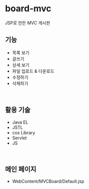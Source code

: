 # board-mvc
JSP로 만든 MVC 게시판
<br>

## 기능
- 목록 보기
- 글쓰기
- 상세 보기
- 파일 업로드 & 다운로드
- 수정하기
- 삭제하기
<br>

## 활용 기술
- Java EL
- JSTL
- cos Library
- Servlet
- JS
<br>

## 메인 페이지
- WebContent/MVCBoard/Default.jsp
<br>
